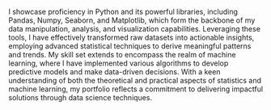 I showcase proficiency in Python and its powerful libraries, including Pandas, Numpy, Seaborn, and Matplotlib, which form the backbone of my data manipulation, analysis, and visualization capabilities. Leveraging these tools, I have effectively transformed raw datasets into actionable insights, employing advanced statistical techniques to derive meaningful patterns and trends. My skill set extends to encompass the realm of machine learning, where I have implemented various algorithms to develop predictive models and make data-driven decisions. With a keen understanding of both the theoretical and practical aspects of statistics and machine learning, my portfolio reflects a commitment to delivering impactful solutions through data science techniques.

<!---
syedarshadulhaque/syedarshadulhaque is a ✨ special ✨ repository because its `README.md` (this file) appears on your GitHub profile.
You can click the Preview link to take a look at your changes.
--->
